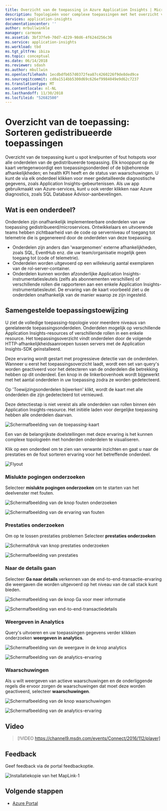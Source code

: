 ```yaml
---
title: Overzicht van de toepassing in Azure Application Insights | Microsoft Docs
description: Topologieën voor complexe toepassingen met het overzicht van de toepassing bewaken
services: application-insights
documentationcenter: ''
author: mrbullwinkle
manager: carmonm
ms.assetid: 3bf37fe9-70d7-4229-98d6-4f624d256c36
ms.service: application-insights
ms.workload: tbd
ms.tgt_pltfrm: ibiza
ms.topic: conceptual
ms.date: 06/14/2018
ms.reviewer: sdash
ms.author: mbullwin
ms.openlocfilehash: 1ecdbdfb657d0372fea87c4260226f9de8ded9ce
ms.sourcegitcommit: cd0a1514bb5300d69c626ef9984049e9d62c7237
ms.translationtype: MT
ms.contentlocale: nl-NL
ms.lasthandoff: 11/30/2018
ms.locfileid: "52682500"
---
```

# <a name="application-map-triage-distributed-applications"></a>Overzicht van de toepassing: Sorteren gedistribueerde toepassingen

Overzicht van de toepassing kunt u spot knelpunten of fout hotspots voor alle onderdelen van de gedistribueerde toepassing. Elk knooppunt op de kaart vertegenwoordigt een toepassingsonderdeel of de bijbehorende afhankelijkheden; en health KPI heeft en de status van waarschuwingen. U kunt de via elk onderdeel klikken voor meer gedetailleerde diagnostische gegevens, zoals Application Insights-gebeurtenissen. Als uw app gebruikmaakt van Azure-services, kunt u ook verder klikken naar Azure diagnostics, zoals SQL Database Advisor-aanbevelingen.

## <a name="what-is-a-component"></a>Wat is een onderdeel?

Onderdelen zijn onafhankelijk implementeerbare onderdelen van uw toepassing gedistribueerd/microservices. Ontwikkelaars en uitvoerende teams hebben zichtbaarheid van de code op serverniveau of toegang tot telemetrie die is gegenereerd door de onderdelen van deze toepassing. 

* Onderdelen zijn anders dan 'waargenomen' externe afhankelijkheden, zoals SQL, EventHub enz. die uw team/organisatie mogelijk geen toegang tot (code of telemetrie).
* Onderdelen worden uitgevoerd op een willekeurig aantal exemplaren van de rol-server-container.
* Onderdelen kunnen worden afzonderlijke Application Insights-instrumentatiesleutels (zelfs als abonnementen verschillen) of verschillende rollen die rapporteren aan een enkele Application Insights-instrumentatiesleutel. De ervaring van de kaart voorbeeld ziet u de onderdelen onafhankelijk van de manier waarop ze zijn ingesteld.

## <a name="composite-application-map"></a>Samengestelde toepassingstoewijzing

U ziet de volledige toepassing-topologie voor meerdere niveaus van gerelateerde toepassingsonderdelen. Onderdelen mogelijk op verschillende Application Insights-resources of verschillende rollen in een enkele resource. Het toepassingsoverzicht vindt onderdelen door de volgende HTTP-afhankelijkheidsaanroepen tussen servers met de Application Insights-SDK geïnstalleerd. 

Deze ervaring wordt gestart met progressieve detectie van de onderdelen. Wanneer u eerst het toepassingsoverzicht laadt, wordt een set van query's worden geactiveerd voor het detecteren van de onderdelen die betrekking hebben op dit onderdeel. Een knop in de linkerbovenhoek wordt bijgewerkt met het aantal onderdelen in uw toepassing zodra ze worden gedetecteerd. 

Op 'Toewijzingsonderdelen bijwerken' klikt, wordt de kaart met alle onderdelen die zijn gedetecteerd tot vernieuwd.

Deze detectiestap is niet vereist als alle onderdelen van rollen binnen één Application Insights-resource. Het initiële laden voor dergelijke toepassing hebben alle onderdelen daarvan.

![Schermafbeelding van de toepassing-kaart](media/app-insights-app-map/001.png)

Een van de belangrijkste doelstellingen met deze ervaring is het kunnen complexe topologieën met honderden onderdelen te visualiseren.

Klik op een onderdeel om te zien van verwante inzichten en gaat u naar de prestaties en de fout sorteren ervaring voor het betreffende onderdeel.

![Flyout](media/app-insights-app-map/application-map-001.png)

### <a name="investigate-failures"></a>Mislukte pogingen onderzoeken

Selecteer **mislukte pogingen onderzoeken** om te starten van het deelvenster met fouten.

![Schermafbeelding van de knop fouten onderzoeken](media/app-insights-app-map/investigate-failures.png)

![Schermafbeelding van de ervaring van fouten](media/app-insights-app-map/failures.png)

### <a name="investigate-performance"></a>Prestaties onderzoeken

Om op te lossen prestaties problemen Selecteer **prestaties onderzoeken**

![Schermafdruk van knop prestaties onderzoeken](media/app-insights-app-map/investigate-performance.png)

![Schermafbeelding van prestaties](media/app-insights-app-map/performance.png)

### <a name="go-to-details"></a>Naar de details gaan

Selecteer **Ga naar details** verkennen van de end-to-end-transactie-ervaring die weergaven die worden uitgevoerd op het niveau van de call stack kunt bieden.

![Schermafbeelding van de knop Ga voor meer informatie](media/app-insights-app-map/go-to-details.png)

![Schermafbeelding van end-to-end-transactiedetails](media/app-insights-app-map/end-to-end-transaction.png)

### <a name="view-in-analytics"></a>Weergeven in Analytics

Query's uitvoeren en uw toepassingen gegevens verder klikken onderzoeken **weergeven in analytics**.

![Schermafbeelding van de weergave in de knop analytics](media/app-insights-app-map/view-in-analytics.png)

![Schermafbeelding van de analytics-ervaring](media/app-insights-app-map/analytics.png)

### <a name="alerts"></a>Waarschuwingen

Als u wilt weergeven van actieve waarschuwingen en de onderliggende regels die ervoor zorgen de waarschuwingen dat moet deze worden geactiveerd, selecteer **waarschuwingen**.

![Schermafbeelding van de knop waarschuwingen](media/app-insights-app-map/alerts.png)

![Schermafbeelding van de analytics-ervaring](media/app-insights-app-map/alerts-view.png)

## <a name="video"></a>Video

> [!VIDEO https://channel9.msdn.com/events/Connect/2016/112/player] 

## <a name="feedback"></a>Feedback
Geef feedback via de portal feedbackoptie.

![Installatiekopie van het MapLink-1](./media/app-insights-app-map/13.png)

## <a name="next-steps"></a>Volgende stappen

* [Azure Portal](https://portal.azure.com)
